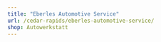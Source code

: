 ```yaml
---
title: "Eberles Automotive Service"
url: /cedar-rapids/eberles-automotive-service/
shop: Autowerkstatt
---
```

